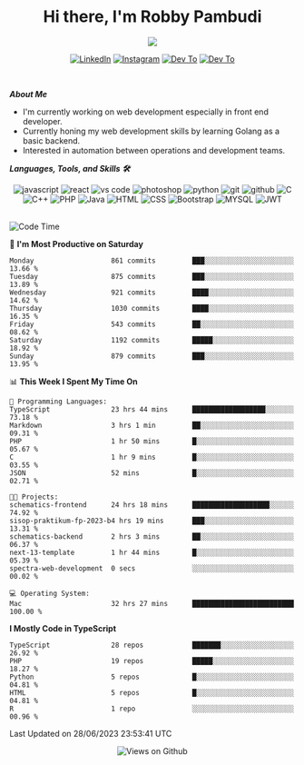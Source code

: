 <div align="center">
   <h1>Hi there, I'm Robby Pambudi </h1>

<img src="https://pronoun.cyou/x/y?subject=He&object=Him&height=20"> 
</div>

<p align='center'>
   <a href="https://www.linkedin.com/in/robbypambudi" target="_blank"><img src="https://img.shields.io/badge/LinkedIn-0077B5?style=for-the-badge&logo=linkedin&logoColor=white" alt="LinkedIn"></a>
   <a href="https://www.instagram.com/robbypambudi" target="_blank"><img src="https://img.shields.io/badge/Instagram-E4405F?style=for-the-badge&logo=instagram&logoColor=white" alt="Instagram"></a>
   <a href="https://dev.to/robbypambudi" target="_blank"><img src="https://img.shields.io/badge/dev.to-0A0A0A?style=for-the-badge&logo=dev.to&logoColor=white" alt="Dev To"></a>
   <a href="https://www.facebook.com/robbyulungpambudi" target="_blank"><img src="https://img.shields.io/badge/Facebook-1877F2?style=for-the-badge&logo=facebook&logoColor=white" alt="Dev To"></a>

</p> <p>
<br>
   
***About Me***
   
- I'm currently working on web development especially in front end developer.
- Currently honing my web development skills by learning Golang as a basic backend.
- Interested in automation between operations and development teams.
 
   
***Languages, Tools, and Skills 🛠***

   <div align="center">
   <img src="https://img.shields.io/badge/JavaScript-F7DF1E?style=for-the-badge&logo=javascript&logoColor=black" alt="javascript" />
      <img src="https://img.shields.io/badge/React-61DAFB?style=for-the-badge&logo=react&logoColor=black" alt="react" />
      <img src="https://img.shields.io/badge/vs%20code-007ACC?style=for-the-badge&logo=visual%20studio%20code&logoColor=white" alt="vs code" />
      <img src="https://img.shields.io/badge/adobe%20photoshop-31A8FF?style=for-the-badge&logo=adobe%20photoshop&logoColor=white" alt="photoshop" />
      <img src="https://img.shields.io/badge/python-3776AB?style=for-the-badge&logo=python&logoColor=white" alt="python" />
      <img src="https://img.shields.io/badge/Git-F05032?style=for-the-badge&logo=git&logoColor=white" alt="git" />
      <img src="https://img.shields.io/badge/GitHub-100000?style=for-the-badge&logo=github&logoColor=white" alt="github" />
      <img src="https://img.shields.io/badge/c-%2300599C.svg?style=for-the-badge&logo=c&logoColor=white" alt="C" />
      <img src="https://img.shields.io/badge/c++-%2300599C.svg?style=for-the-badge&logo=c%2B%2B&logoColor=white" alt="C++" />   
      <img src="https://img.shields.io/badge/PHP-777BB4?style=for-the-badge&logo=php&logoColor=white" alt="PHP" />
      <img src="https://img.shields.io/badge/Java-ED8B00?style=for-the-badge&logo=java&logoColor=white" alt="Java"/>
      <img src="https://img.shields.io/badge/HTML5-E34F26?style=for-the-badge&logo=html5&logoColor=white" alt="HTML" />
      <img src="https://img.shields.io/badge/CSS-239120?&style=for-the-badge&logo=css3&logoColor=white" alt ="CSS" />
      <img src="https://img.shields.io/badge/Bootstrap-563D7C?style=for-the-badge&logo=bootstrap&logoColor=white" alt="Bootstrap" />
      <img src="https://img.shields.io/badge/MySQL-00000F?style=for-the-badge&logo=mysql&logoColor=white" alt="MYSQL" />
      <img src="https://img.shields.io/badge/json%20web%20tokens-323330?style=for-the-badge&logo=json-web-tokens&logoColor=pink" alt="JWT" />
      
   </div><br>
   
<!--START_SECTION:waka-->
![Code Time](http://img.shields.io/badge/Code%20Time-842%20hrs%2036%20mins-blue)

📅 **I'm Most Productive on Saturday** 

```text
Monday                   861 commits         ███░░░░░░░░░░░░░░░░░░░░░░   13.66 % 
Tuesday                  875 commits         ███░░░░░░░░░░░░░░░░░░░░░░   13.89 % 
Wednesday                921 commits         ████░░░░░░░░░░░░░░░░░░░░░   14.62 % 
Thursday                 1030 commits        ████░░░░░░░░░░░░░░░░░░░░░   16.35 % 
Friday                   543 commits         ██░░░░░░░░░░░░░░░░░░░░░░░   08.62 % 
Saturday                 1192 commits        █████░░░░░░░░░░░░░░░░░░░░   18.92 % 
Sunday                   879 commits         ███░░░░░░░░░░░░░░░░░░░░░░   13.95 % 
```


📊 **This Week I Spent My Time On** 

```text
💬 Programming Languages: 
TypeScript               23 hrs 44 mins      ██████████████████░░░░░░░   73.18 % 
Markdown                 3 hrs 1 min         ██░░░░░░░░░░░░░░░░░░░░░░░   09.31 % 
PHP                      1 hr 50 mins        █░░░░░░░░░░░░░░░░░░░░░░░░   05.67 % 
C                        1 hr 9 mins         █░░░░░░░░░░░░░░░░░░░░░░░░   03.55 % 
JSON                     52 mins             █░░░░░░░░░░░░░░░░░░░░░░░░   02.71 % 

🐱‍💻 Projects: 
schematics-frontend      24 hrs 18 mins      ███████████████████░░░░░░   74.92 % 
sisop-praktikum-fp-2023-b4 hrs 19 mins       ███░░░░░░░░░░░░░░░░░░░░░░   13.31 % 
schematics-backend       2 hrs 3 mins        ██░░░░░░░░░░░░░░░░░░░░░░░   06.37 % 
next-13-template         1 hr 44 mins        █░░░░░░░░░░░░░░░░░░░░░░░░   05.39 % 
spectra-web-development  0 secs              ░░░░░░░░░░░░░░░░░░░░░░░░░   00.02 % 

💻 Operating System: 
Mac                      32 hrs 27 mins      █████████████████████████   100.00 % 
```

**I Mostly Code in TypeScript** 

```text
TypeScript               28 repos            ███████░░░░░░░░░░░░░░░░░░   26.92 % 
PHP                      19 repos            █████░░░░░░░░░░░░░░░░░░░░   18.27 % 
Python                   5 repos             █░░░░░░░░░░░░░░░░░░░░░░░░   04.81 % 
HTML                     5 repos             █░░░░░░░░░░░░░░░░░░░░░░░░   04.81 % 
R                        1 repo              ░░░░░░░░░░░░░░░░░░░░░░░░░   00.96 % 
```




 Last Updated on 28/06/2023 23:53:41 UTC
<!--END_SECTION:waka-->

<div align="center">
<img src="https://komarev.com/ghpvc/?username=robbypambudi&color=green" alt="Views on Github" />
</div>

